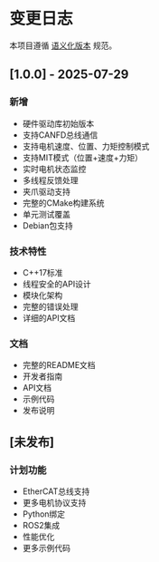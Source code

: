 # 变更日志

本项目遵循 [语义化版本](https://semver.org/lang/zh-CN/) 规范。

## [1.0.0] - 2025-07-29

### 新增
- 硬件驱动库初始版本
- 支持CANFD总线通信
- 支持电机速度、位置、力矩控制模式
- 支持MIT模式（位置+速度+力矩）
- 实时电机状态监控
- 多线程反馈处理
- 夹爪驱动支持
- 完整的CMake构建系统
- 单元测试覆盖
- Debian包支持

### 技术特性
- C++17标准
- 线程安全的API设计
- 模块化架构
- 完整的错误处理
- 详细的API文档

### 文档
- 完整的README文档
- 开发者指南
- API文档
- 示例代码
- 发布说明

## [未发布]

### 计划功能
- EtherCAT总线支持
- 更多电机协议支持
- Python绑定
- ROS2集成
- 性能优化
- 更多示例代码 